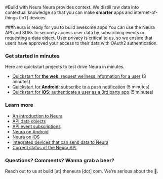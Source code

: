 
#Build with Neura 
Neura provides context. We distill raw data into contextual knowledge so that you can make **smarter** apps and internet-of-things (IoT) devices.  

###Neura is ready for you to build awesome apps
You can use the Neura API and SDKs to securely access user data by subscribing events or requesting a data object.  User privacy is critical to us, so we ensure that users have approved your access to their data with OAuth2 authentication.

### Get started in minutes
Here are quickstart projects to test drive Neura in minutes. 
 - [Quickstart for **the web**: request wellness information for a user](https://github.com/NeuraLabs/Neura_documentation/blob/master/text/quickstartPull.md) (3 minutes)  
 - [Quickstart for **Android**: subscribe to a push notification](https://github.com/NeuraLabs/Neura_documentation/blob/master/text/quickstartPush.md) (5 minutes)  
 - [Quickstart for **iOS**: authenticate a user as a 3rd party app](https://github.com/NeuraLabs/Neura_documentation/blob/master/text/quickstart_iOS.md) (5 minutes)  

### Learn more
 - [An introduction to Neura](https://github.com/NeuraLabs/Neura_documentation/blob/master/text/basics.md)   
 - [API data objects](https://github.com/NeuraLabs/Neura_documentation/blob/master/text/pull.md)   
 - [API event subscriptions](https://github.com/NeuraLabs/Neura_documentation/blob/master/text/push.md)   
 - [Neura on Android](https://github.com/NeuraLabs/Neura_documentation/blob/master/text/SDK_Android.md)  
 - [Neura on iOS](https://github.com/NeuraLabs/Neura_documentation/blob/master/text/SDK_iOS.md)  
 - [Integrated devices that can send data to Neura](https://github.com/NeuraLabs/Neura_documentation/blob/master/text/integrations.md) 
 - [Current status of the Neura API](https://github.com/NeuraLabs/Neura_documentation/blob/master/text/status.md) 

### Questions? Comments? Wanna grab a beer?
Reach out to us at build [at] theneura [dot] com.  We're serious about the :beer:.


